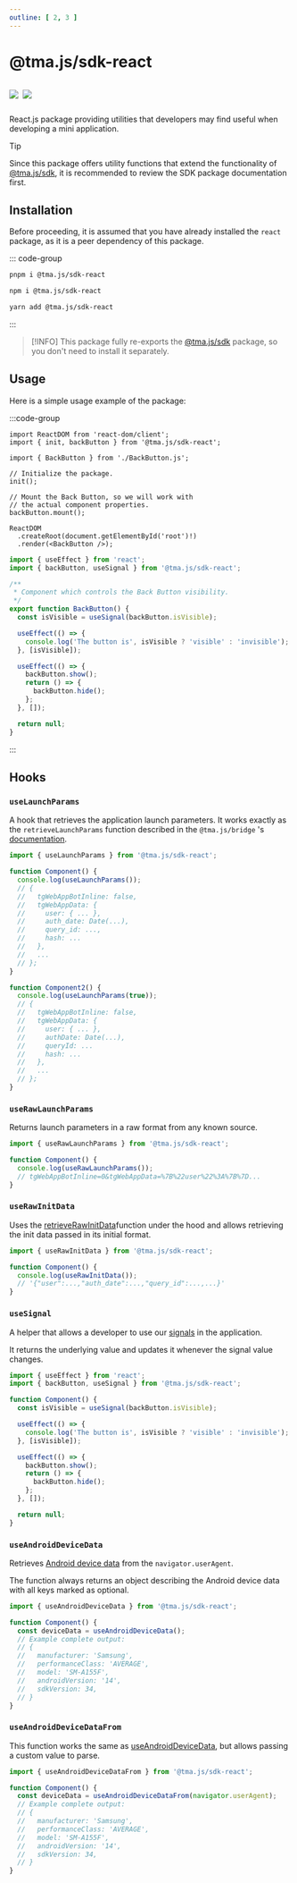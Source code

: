 ```yaml
---
outline: [ 2, 3 ]
---
```


# @tma.js/sdk-react

<p style="display: inline-flex; gap: 8px">
  <a href="https://npmjs.com/package/@tma.js/sdk-react">
    <img src="https://img.shields.io/npm/v/@tma.js/sdk-react?logo=npm"/>
  </a>
  <a href="https://github.com/Telegram-Mini-Apps/tma.js/tree/master/packages/sdk-react">
    <img src="https://img.shields.io/badge/source-black?logo=github"/>
  </a>
</p>

React.js package providing utilities that developers may find useful when developing a mini application.

> [!TIP]
> Since this package offers utility functions that extend the functionality of [@tma.js/sdk](./tma-js-sdk.md), it is
> recommended to review the SDK package documentation first.

## Installation

Before proceeding, it is assumed that you have already installed the `react` package, as it is a peer dependency of this
package.

::: code-group

```bash [pnpm]
pnpm i @tma.js/sdk-react
```

```bash [npm]
npm i @tma.js/sdk-react
```

```bash [yarn]
yarn add @tma.js/sdk-react
```

:::

> [!INFO]
> This package fully re-exports the [@tma.js/sdk](./tma-js-sdk.md) package, so you don't need to install it separately.

## Usage

Here is a simple usage example of the package:

:::code-group

```tsx [index.tsx]
import ReactDOM from 'react-dom/client';
import { init, backButton } from '@tma.js/sdk-react';

import { BackButton } from './BackButton.js';

// Initialize the package.
init();

// Mount the Back Button, so we will work with 
// the actual component properties.
backButton.mount();

ReactDOM
  .createRoot(document.getElementById('root')!)
  .render(<BackButton />);
```

```ts [BackButton.ts]
import { useEffect } from 'react';
import { backButton, useSignal } from '@tma.js/sdk-react';

/**
 * Component which controls the Back Button visibility.
 */
export function BackButton() {
  const isVisible = useSignal(backButton.isVisible);

  useEffect(() => {
    console.log('The button is', isVisible ? 'visible' : 'invisible');
  }, [isVisible]);

  useEffect(() => {
    backButton.show();
    return () => {
      backButton.hide();
    };
  }, []);

  return null;
}
```

:::

## Hooks

### `useLaunchParams`

A hook that retrieves the application launch parameters. It works exactly as the `retrieveLaunchParams` function
described in the `@tma.js/bridge`
's [documentation](./tma-js-bridge/launch-parameters#retrieving-launch-parameters).

```ts
import { useLaunchParams } from '@tma.js/sdk-react';

function Component() {
  console.log(useLaunchParams());
  // {
  //   tgWebAppBotInline: false,
  //   tgWebAppData: {
  //     user: { ... },
  //     auth_date: Date(...),
  //     query_id: ...,
  //     hash: ...
  //   },
  //   ...
  // };
}

function Component2() {
  console.log(useLaunchParams(true));
  // {
  //   tgWebAppBotInline: false,
  //   tgWebAppData: {
  //     user: { ... },
  //     authDate: Date(...),
  //     queryId: ...
  //     hash: ...
  //   },
  //   ...
  // };
}
```

### `useRawLaunchParams`

Returns launch parameters in a raw format from any known source.

```ts
import { useRawLaunchParams } from '@tma.js/sdk-react';

function Component() {
  console.log(useRawLaunchParams());
  // tgWebAppBotInline=0&tgWebAppData=%7B%22user%22%3A%7B%7D...
}
```

### `useRawInitData`

Uses the [retrieveRawInitData](./tma-js-bridge/launch-parameters#retrieving-raw-init-data)function under the hood and
allows retrieving the init data passed in its initial format.

```ts
import { useRawInitData } from '@tma.js/sdk-react';

function Component() {
  console.log(useRawInitData());
  // '{"user":...,"auth_date":...,"query_id":...,...}'
}
```

### `useSignal`

A helper that allows a developer to use our [signals](./tma-js-signals.md) in the application.

It returns the underlying value and updates it whenever the signal value changes.

```ts
import { useEffect } from 'react';
import { backButton, useSignal } from '@tma.js/sdk-react';

function Component() {
  const isVisible = useSignal(backButton.isVisible);

  useEffect(() => {
    console.log('The button is', isVisible ? 'visible' : 'invisible');
  }, [isVisible]);

  useEffect(() => {
    backButton.show();
    return () => {
      backButton.hide();
    };
  }, []);

  return null;
}
```

### `useAndroidDeviceData`

Retrieves [Android device data](https://core.telegram.org/bots/webapps#additional-data-in-user-agent) from the
`navigator.userAgent`.

The function always returns an object describing the Android device data with all keys marked as optional.

```ts
import { useAndroidDeviceData } from '@tma.js/sdk-react';

function Component() {
  const deviceData = useAndroidDeviceData();
  // Example complete output:
  // {
  //   manufacturer: 'Samsung',
  //   performanceClass: 'AVERAGE',
  //   model: 'SM-A155F',
  //   androidVersion: '14',
  //   sdkVersion: 34,
  // }
}
```

### `useAndroidDeviceDataFrom`

This function works the same as [useAndroidDeviceData](#useandroiddevicedata), but allows passing a custom value to
parse.

```ts
import { useAndroidDeviceDataFrom } from '@tma.js/sdk-react';

function Component() {
  const deviceData = useAndroidDeviceDataFrom(navigator.userAgent);
  // Example complete output:
  // {
  //   manufacturer: 'Samsung',
  //   performanceClass: 'AVERAGE',
  //   model: 'SM-A155F',
  //   androidVersion: '14',
  //   sdkVersion: 34,
  // }
}
```
